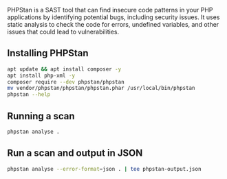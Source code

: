 
PHPStan is a SAST tool that can find insecure code patterns in your PHP applications by identifying potential bugs, including security issues. It uses static analysis to check the code for errors, undefined variables, and other issues that could lead to vulnerabilities.

## Installing PHPStan 

```sh
apt update && apt install composer -y
apt install php-xml -y
composer require --dev phpstan/phpstan
mv vendor/phpstan/phpstan/phpstan.phar /usr/local/bin/phpstan
phpstan --help
```

## Running a scan 

```sh
phpstan analyse .
```

## Run a scan and output in JSON 

```sh
phpstan analyse --error-format=json . | tee phpstan-output.json
```

